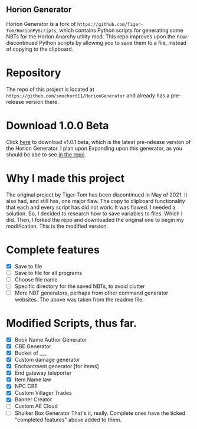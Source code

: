 ## Horion Generator

Horion Generator is a fork of `https://github.com/Tiger-Tom/HorionPyScripts`, which contains Python scripts for generating some NBTs for the Horion Anarchy utility mod. This repo improves upon the now-discontinued Python scripts by allowing you to save them to a file, instead of copying to the clipboard. 

# Repository
The repo of this project is located at `https://github.com/smochort11/HorionGenerator` and already has a pre-release version there.

# Download 1.0.0 Beta
Click [here](https://github.com/smochort11/HorionGenerator/releases/download/beta2/HorionGenerator.b1.0.1.zip) to download v1.0.1 beta, which is the latest pre-release version of the Horion Generator. I plan upon Expanding upon this generator, as you should be abe to see [in the repo](https://github.com/Tiger-Tom/HorionPyScripts). 

# Why I made this project
The original project by Tiger-Tom has been discontinued in May of 2021. It also had, and still has, one major flaw. The copy to clipboard functionality that each and every script has did not work. It was flawed. I needed a solution.
So, I decided to research how to save variables to files. Which I did. Then, I forked the repo and downloaded the original one to begin my modification. This is the modified version.
# Complete features
- [x] Save to file
- [ ] Save to file for all programs
- [ ] Choose file name
- [ ] Specific directory for the saved NBTs, to avoid clutter
- [ ] More NBT generators, perhaps from other command generator websites.
The above was taken from the readme file.

# Modified Scripts, thus far.
- [x] Book Name Author Generator
- [X] CBE Generator
- [X] Bucket of ___
- [x] Custom damage generator
- [x] Enchantment generator [for items]
- [x] End gateway teleporter
- [x] Item Name law
- [x] NPC CBE
- [x] Custom Villager Trades
- [x] Banner Creator
- [ ] Custom AE Cloud
- [ ] Shulker Box Generator
That's it, really. Complete ones have the ticked "completed features" above added to them. 
